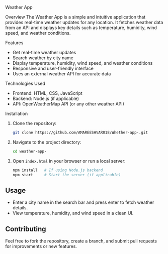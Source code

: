 Weather App

Overview
The Weather App is a simple and intuitive application that provides real-time weather updates for any location. It fetches weather data from an API and displays key details such as temperature, humidity, wind speed, and weather conditions.

Features
- Get real-time weather updates
- Search weather by city name
- Display temperature, humidity, wind speed, and weather conditions
- Responsive and user-friendly interface
- Uses an external weather API for accurate data

Technologies Used
- Frontend: HTML, CSS, JavaScript
- Backend: Node.js (if applicable)
- API: OpenWeatherMap API (or any other weather API)

Installation
1. Clone the repository:
   ```bash
   git clone https://github.com/AMAREESHVAR018/Whether-app-.git
   ```
2. Navigate to the project directory:
   ```bash
   cd weather-app-
   ```
3. Open `index.html` in your browser or run a local server:
   ```bash
   npm install   # If using Node.js backend
   npm start     # Start the server (if applicable)

## Usage
- Enter a city name in the search bar and press enter to fetch weather details.
- View temperature, humidity, and wind speed in a clean UI.

## Contributing
Feel free to fork the repository, create a branch, and submit pull requests for improvements or new features.

